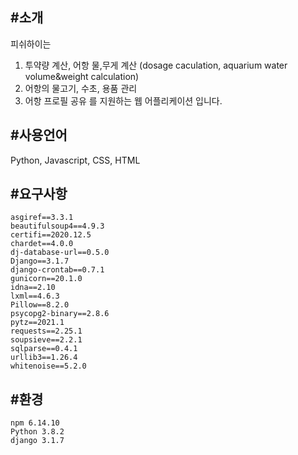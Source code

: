 #소개
---
피쉬하이는
1. 투약량 계산, 어항 물,무게 계산 (dosage caculation, aquarium water volume&weight calculation)
2. 어항의 물고기, 수초, 용품 관리 
3. 어항 프로필 공유
를 지원하는 웹 어플리케이션 입니다.

#사용언어
---
Python, Javascript, CSS, HTML

#요구사항
---
```
asgiref==3.3.1
beautifulsoup4==4.9.3
certifi==2020.12.5
chardet==4.0.0
dj-database-url==0.5.0
Django==3.1.7
django-crontab==0.7.1
gunicorn==20.1.0
idna==2.10
lxml==4.6.3
Pillow==8.2.0
psycopg2-binary==2.8.6
pytz==2021.1
requests==2.25.1
soupsieve==2.2.1
sqlparse==0.4.1
urllib3==1.26.4
whitenoise==5.2.0
```

#환경
---
```
npm 6.14.10
Python 3.8.2
django 3.1.7
```